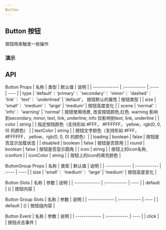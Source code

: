 ```yaml
---
Button
---
```


<script setup>
import { ref } from 'vue'
</script>

## Button 按钮

按钮用来触发一些操作

### 演示

<preview path="./demos/button/button-demo1.vue" title="基础" description="按钮的 type 分为 default, primary, secondary, minor, dashed, link, text, underlined。"></preview>

<preview path="./demos/button/button-demo2.vue" title="尺寸" description="按钮的 size 分为 small, medium(default), large。"></preview>

<preview path="./demos/button/button-demo3.vue" title="按钮组" description="水平按钮组"></preview>

<preview path="./demos/button/button-demo4.vue" title="场景" description="按钮的scene分为 default, info, warning"></preview>

<preview path="./demos/button/button-demo5.vue" title="加载" description="Loading"></preview>

<preview path="./demos/button/button-demo6.vue" title="自定义颜色, 块级按钮, 圆形按钮" description="Color, TextColor, block, round"></preview>

## API

Button Props
| 名称 | 类型 | 默认值 | 说明 |
| ------------- | :----------- | :---- | ---- |
| type | 'default'｜'primary'｜ 'secondary'｜ 'minor'｜ 'dashed'｜ 'link'｜ 'text'｜ 'underlined' | 'default'， 按钮默认的属性 | 按钮类型 |
| size | 'small'｜ 'medium'｜ 'large' | 'medium' | 按钮高度变化 |
| scene | 'normal'｜ 'info'｜ 'warning' | 'normal' | 按钮使用场景, 改变按钮颜色,红色. warning 影响到secondary, minor, text, link, underline; info 仅影响到text, link, underline |
| color | string | | 指定按钮颜色（支持形如 #FFF， #FFFFFF， yellow，rgb(0, 0, 0) 的颜色） |
| textColor | string | | 按钮文字颜色（支持形如 #FFF， #FFFFFF， yellow，rgb(0, 0, 0) 的颜色）|
| loading | boolean | false | 按钮是否显示加载状态 |
| disabled | boolean | false | 按钮是否禁用 |
| round | boolean | false | 按钮是否显示圆角 |
| icon | string | | 按钮上的icon名称, iconfont |
| iconColor | string | | 按钮上的icon的填充颜色 |

ButtonGroup Props
| 名称 | 类型 | 默认值 | 说明 |
| ------------- | :----------- | :---- | ---- |
| size | 'small'｜ 'medium'｜ 'large' | 'medium' | 按钮高度变化 |

Button Slots
| 名称 | 参数 | 说明 |
| ------------- | :----------- | ---- |
| default | () | 按钮内容 |

Button Group Slots
| 名称 | 参数 | 说明 |
| ------------- | :----------- | ---- |
| default | () | 按钮组内容 |

Button Event
| 名称 | 参数 | 说明 |
| ------------- | :----------- | ---- |
| click | | 按钮点击事件 |

